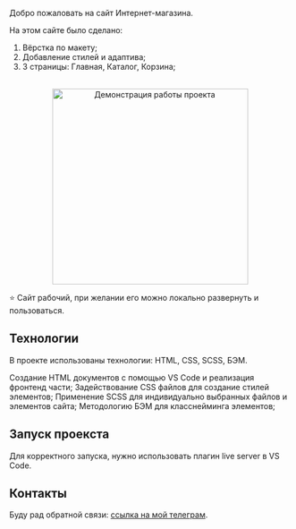 Добро пожаловать на сайт Интернет-магазина. 

На этом сайте было сделано:
1. Вёрстка по макету;
2. Добавление стилей и адаптива;
3. 3 страницы: Главная, Каталог, Корзина;

<div align="center">
   <br>
   <img src="./demo.gif" alt="Демонстрация работы проекта" height="350">
</div>

⭐️ Сайт рабочий, при желании его можно локально развернуть и пользоваться.

## Технологии
В проекте использованы технологии: HTML, CSS, SCSS, БЭМ.

Создание HTML документов с помощью VS Code и реализация фронтенд части;
Задействование CSS файлов для создание стилей элементов;
Применение SCSS для индивидуально выбранных файлов и элементов сайта;
Методологию БЭМ для класснейминга элементов;

## Запуск проекста

Для корректного запуска, нужно использовать плагин live server в VS Code.

## Контакты 
Буду рад обратной связи: [ссылка на мой телеграм](https://t.me/HoverStep00).
